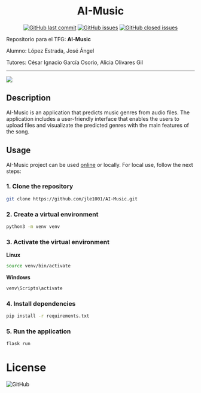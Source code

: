 <h1 align="center">AI-Music</h1>
<p align="center">
  <a href="https://github.com/jle1001/AI-Music/commits/main"><img alt="GitHub last commit" src="https://img.shields.io/github/last-commit/jle1001/AI-Music"></a>
  <a href="https://github.com/jle1001/AI-Music/issues?q=is%3Aopen"><img alt="GitHub issues" src="https://img.shields.io/github/issues/jle1001/AI-Music"></a>
  <a href="https://github.com/jle1001/AI-Music/issues?q=is%3Aissue+is%3Aclosed"><img alt="GitHub closed issues" src="https://img.shields.io/github/issues-closed/jle1001/AI-Music"></a>
</p>

Repositorio para el TFG: **AI-Music**

Alumno: López Estrada, José Ángel

Tutores: César Ignacio García Osorio, Alicia Olivares Gil

---

<img src="https://i.imgur.com/MpiFtzq.png"/>

## Description

AI-Music is an application that predicts music genres from audio files. The application includes a user-friendly interface that enables the users to upload files and visualizate the predicted genres with the main features of the song.

## Usage

AI-Music project can be used <a href="https://jle1001.pythonanywhere.com/">online</a> or locally. For local use, follow the next steps:

### 1. Clone the repository

```bash
git clone https://github.com/jle1001/AI-Music.git
```

### 2. Create a virtual environment

```bash
python3 -m venv venv
```

### 3. Activate the virtual environment

**Linux**
```bash
source venv/bin/activate
```

**Windows**
```bash
venv\Scripts\activate
```

### 4. Install dependencies

```bash
pip install -r requirements.txt
```

### 5. Run the application

```bash
flask run
```

# License

<img alt="GitHub" src="https://img.shields.io/github/license/jle1001/AI-Music">